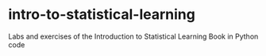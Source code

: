 # intro-to-statistical-learning
Labs and exercises of the Introduction to Statistical Learning Book in Python code
